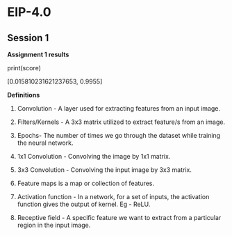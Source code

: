# EIP-4.0
## Session 1

**Assignment 1 results**

print(score)

[0.015810231621237653, 0.9955]

**Definitions**

1. Convolution - A layer used for extracting features from an input image.

2. Filters/Kernels - A 3x3 matrix utilized to extract feature/s from an image.

3. Epochs- The number of times we go through the dataset while training the neural network.

4. 1x1 Convolution - Convolving the image by 1x1 matrix.

5. 3x3 Convolution - Convolving the input image by 3x3 matrix.

6. Feature maps is a map or collection of features.

7. Activation function - In a network, for a set of inputs, the activation function gives the output of kernel. Eg - ReLU.

8. Receptive field - A specific feature we want to extract from a particular region in the input image.
